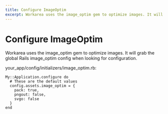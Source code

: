 ```yaml
---
title: Configure ImageOptim
excerpt: Workarea uses the image_optim gem to optimize images. It will grab the global Rails image_optim config when looking for configuration.
---
```


# Configure ImageOptim

Workarea uses the image\_optim gem to optimize images. It will grab the global Rails image\_optim config when looking for configuration.

your\_app/config/initializers/image\_optim.rb:

```
My::Application.configure do
  # These are the default values
  config.assets.image_optim = {
    pack: true,
    pngout: false,
    svgo: false
  }
end
```


